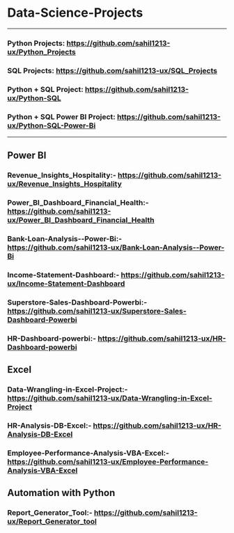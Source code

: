 # Data-Science-Projects
--------------
### Python Projects: https://github.com/sahil1213-ux/Python_Projects

### SQL Projects: https://github.com/sahil1213-ux/SQL_Projects


### Python + SQL Project: https://github.com/sahil1213-ux/Python-SQL


### Python + SQL Power BI Project: https://github.com/sahil1213-ux/Python-SQL-Power-Bi

--------------
## Power BI
### Revenue_Insights_Hospitality:- https://github.com/sahil1213-ux/Revenue_Insights_Hospitality
### Power_BI_Dashboard_Financial_Health:- https://github.com/sahil1213-ux/Power_BI_Dashboard_Financial_Health
### Bank-Loan-Analysis--Power-Bi:- https://github.com/sahil1213-ux/Bank-Loan-Analysis--Power-Bi
### Income-Statement-Dashboard:- https://github.com/sahil1213-ux/Income-Statement-Dashboard
### Superstore-Sales-Dashboard-Powerbi:- https://github.com/sahil1213-ux/Superstore-Sales-Dashboard-Powerbi
### HR-Dashboard-powerbi:- https://github.com/sahil1213-ux/HR-Dashboard-powerbi

## Excel
### Data-Wrangling-in-Excel-Project:- https://github.com/sahil1213-ux/Data-Wrangling-in-Excel-Project
### HR-Analysis-DB-Excel:- https://github.com/sahil1213-ux/HR-Analysis-DB-Excel
### Employee-Performance-Analysis-VBA-Excel:- https://github.com/sahil1213-ux/Employee-Performance-Analysis-VBA-Excel

## Automation with Python
### Report_Generator_Tool:- https://github.com/sahil1213-ux/Report_Generator_tool



















